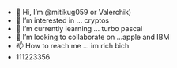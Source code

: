 - 👋 Hi, I’m @mitikug059 or Valerchik)
- 👀 I’m interested in ... cryptos
- 🌱 I’m currently learning ... turbo pascal
- 💞️ I’m looking to collaborate on ...apple and IBM
- 📫 How to reach me ... im rich bich
- 111223356

<!---
mitikug059/mitikug059 is a ✨ special ✨ repository because its `README.md` (this file) appears on your GitHub profile.
You can click the Preview link to take a look at your changes.
--->
